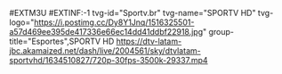 #EXTM3U
#EXTINF:-1 tvg-id="Sportv.br" tvg-name="SPORTV HD" tvg-logo="https://i.postimg.cc/Dy8Y1Jnq/1516325501-a57d469ee395de417336e66ec14dd41ddbf22918.jpg" group-title="Esportes",SPORTV HD https://dtv-latam-jbc.akamaized.net/dash/live/2004561/sky/dtvlatam-sportvhd/1634510827/720p-30fps-3500k-29337.mp4
